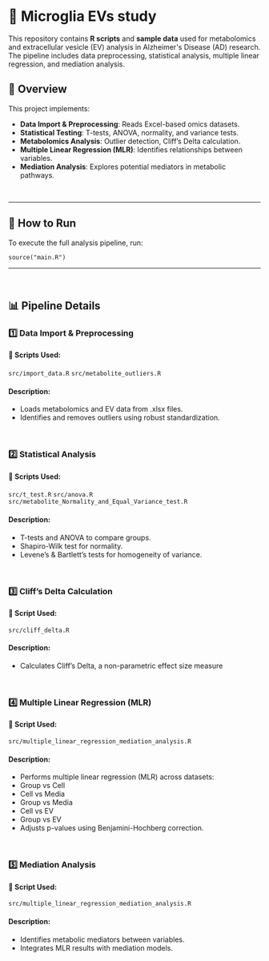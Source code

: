 # 🧬 Microglia EVs study

This repository contains **R scripts** and **sample data** used for metabolomics and extracellular vesicle (EV) analysis in Alzheimer's Disease (AD) research. The pipeline includes data preprocessing, statistical analysis, multiple linear regression, and mediation analysis.
<br />


## 📖 Overview

This project implements:
- **Data Import & Preprocessing**: Reads Excel-based omics datasets.
- **Statistical Testing**: T-tests, ANOVA, normality, and variance tests.
- **Metabolomics Analysis**: Outlier detection, Cliff’s Delta calculation.
- **Multiple Linear Regression (MLR)**: Identifies relationships between variables.
- **Mediation Analysis**: Explores potential mediators in metabolic pathways.
<br />

---
## 🚀 How to Run
To execute the full analysis pipeline, run:
```
source("main.R")
```
---
<br />


## 📊 Pipeline Details
### 1️⃣ Data Import & Preprocessing
#### 📂 Scripts Used:
``` src/import_data.R ```
``` src/metabolite_outliers.R ```
#### Description:
- Loads metabolomics and EV data from .xlsx files.
- Identifies and removes outliers using robust standardization.
<br />

### 2️⃣ Statistical Analysis
#### 📂 Scripts Used:
``` src/t_test.R ```
``` src/anova.R ```
``` src/metabolite_Normality_and_Equal_Variance_test.R ```
#### Description:
- T-tests and ANOVA to compare groups.
- Shapiro-Wilk test for normality.
- Levene’s & Bartlett’s tests for homogeneity of variance.
<br />

### 3️⃣ Cliff’s Delta Calculation
#### 📂 Script Used:
``` src/cliff_delta.R ```
#### Description:
- Calculates Cliff’s Delta, a non-parametric effect size measure
<br />

### 4️⃣ Multiple Linear Regression (MLR)
#### 📂 Script Used: 
``` src/multiple_linear_regression_mediation_analysis.R ```
#### Description:
- Performs multiple linear regression (MLR) across datasets:
- Group vs Cell
- Cell vs Media
- Group vs Media
- Cell vs EV
- Group vs EV
- Adjusts p-values using Benjamini-Hochberg correction.
<br />

### 5️⃣ Mediation Analysis
#### 📂 Script Used: 
``` src/multiple_linear_regression_mediation_analysis.R ```
#### Description:
- Identifies metabolic mediators between variables.
- Integrates MLR results with mediation models.
